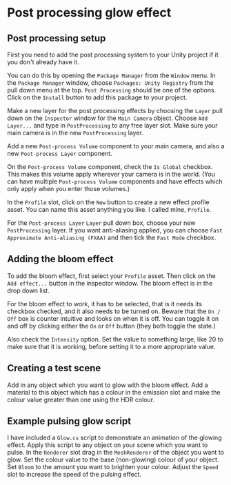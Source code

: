 # Post processing glow effect

## Post processing setup

First you need to add the post processing system to your Unity project if it you don't already have it.

You can do this by opening the `Package Manager` from the `Window` menu. In the `Package Manager` window, choose `Packages: Unity Registry` from the pull down menu at the top. `Post Processing` should be one of the options. Click on the `Install` button to add this package to your project.

Make a new layer for the post processing effects by choosing the `Layer` pull down on the `Inspector` window for the `Main Camera` object. Choose `Add Layer...` and type in `PostProcessing` to any free layer slot. Make sure your main camera is in the new `PostProcessing` layer.

Add a new `Post-process Volume` component to your main camera, and also a new `Post-process Layer` component.

On the `Post-process Volume` component, check the `Is Global` checkbox. This makes this volume apply wherever your camera is in the world. (You can have multiple `Post-process Volume` components and have effects which only apply when you enter those volumes.)

In the `Profile` slot, click on the `New` button to create a new effect profile asset. You can name this asset anything you like. I called mine, `Profile`.

For the `Post-process Layer` `Layer` pull down box, choose your new `PostProcessing` layer. If you want anti-aliasing applied, you can choose `Fast Approximate Anti-aliasing (FXAA)` and then tick the `Fast Mode` checkbox.

## Adding the bloom effect

To add the bloom effect, first select your `Profile` asset. Then click on the `Add effect...` button in the inspector window. The bloom effect is in the drop down list.

For the bloom effect to work, it has to be selected, that is it needs its checkbox checked, and it also needs to be turned on. Beware that the `On / Off` box is counter intuitive and looks on when it is off. You can toggle it on and off by clicking either the `On` or `Off` button (they both toggle the state.)

Also check the `Intensity` option. Set the value to something large, like 20 to make sure that it is working, before setting it to a more appropriate value.

## Creating a test scene

Add in any object which you want to glow with the bloom effect. Add a material to this object which has a colour in the emission slot and make the colour value greater than one using the HDR colour.

## Example pulsing glow script

I have included a `Glow.cs` script to demonstrate an animation of the glowing effect. Apply this script to any object on your scene which you want to pulse. In the `Renderer` slot drag in the `MeshRenderer` of the object you want to glow. Set the colour value to the base (non-glowing) colour of your object. Set `Bloom` to the amount you want to brighten your colour. Adjust the `Speed` slot to increase the speed of the pulsing effect.
